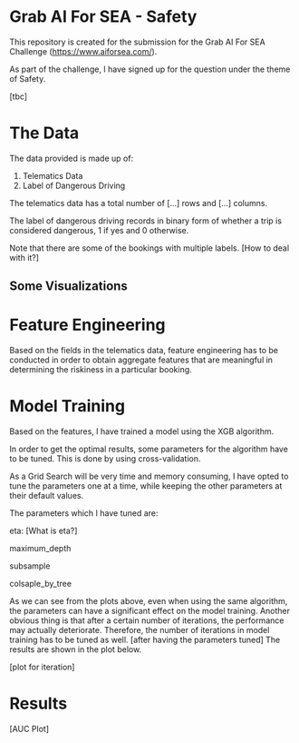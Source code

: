 # Grab AI For SEA - Safety

This repository is created for the submission for the Grab AI For SEA Challenge (https://www.aiforsea.com/).

As part of the challenge, I have signed up for the question under the theme of Safety.

[tbc]

# The Data

The data provided is made up of:
1. Telematics Data
2. Label of Dangerous Driving

The telematics data has a total number of [...] rows and [...] columns.

The label of dangerous driving records in binary form of whether a trip is considered dangerous, 1 if yes and 0 otherwise.

Note that there are some of the bookings with multiple labels. [How to deal with it?]

## Some Visualizations

# Feature Engineering

Based on the fields in the telematics data, feature engineering has to be conducted in order to obtain aggregate features that are meaningful in determining the riskiness in a particular booking.

# Model Training

Based on the features, I have trained a model using the XGB algorithm.

In order to get the optimal results, some parameters for the algorithm have to be tuned. This is done by using cross-validation.

As a Grid Search will be very time and memory consuming, I have opted to tune the parameters one at a time, while keeping the other parameters at their default values.

The parameters which I have tuned are:

eta: [What is eta?]

maximum_depth

subsample

colsaple_by_tree

As we can see from the plots above, even when using the same algorithm, the parameters can have a significant effect on the model training. Another obvious thing is that after a certain number of iterations, the performance may actually deteriorate. Therefore, the number of iterations in model training has to be tuned as well. [after having the parameters tuned] The results are shown in the plot below.

[plot for iteration]


# Results

[AUC Plot]
